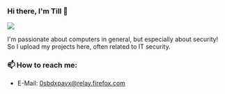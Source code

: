 ### Hi there, I'm Till 👋

<img src="https://github-readme-stats.vercel.app/api?username=tillstud&show_icons=true&theme=nightowl&hide_border=true" />


I'm passionate about computers in general, but especially about security!\
So I upload my projects here, often related to IT security.

### 📫 How to reach me:
  - E-Mail: 0sbdxpavx@relay.firefox.com


<!--
- 👯 I’m looking to collaborate on ...
- 🤔 I’m looking for help with ...
- 💬 Ask me about ...
- ⚡ Fun fact: ... 
-->

